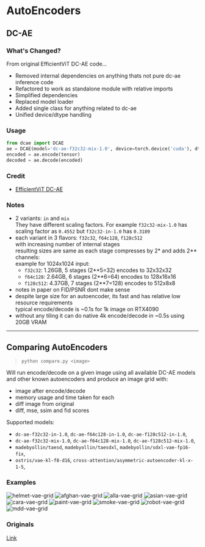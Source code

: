# AutoEncoders

## DC-AE

### What's Changed?

From original EfficientViT DC-AE code...

- Removed internal dependencies on anything thats not pure dc-ae inference code  
- Refactored to work as standalone module with relative imports  
- Simplified dependencies  
- Replaced model loader  
- Added single class for anything related to dc-ae  
- Unified device/dtype handling  

### Usage

```py
from dcae import DCAE
ae = DCAE(model='dc-ae-f32c32-mix-1.0', device=torch.device('cuda'), dtype=torch.bfloat16, cache_dir='~/.cache/huggingface')
encoded = ae.encode(tensor)
decoded = ae.decode(encoded)
```

### Credit

- [EfficientViT DC-AE](https://github.com/mit-han-lab/efficientvit)

### Notes

- 2 variants: `in` and `mix`  
  They have different scaling factors.
  For example `f32c32-mix-1.0` has scaling factor as `0.4552` but `f32c32-in-1.0` has `0.3189`
- each variant in 3 flavors: `f32c32`, `f64c128`, `f128c512`  
  with increasing number of internal stages  
  resulting sizes are same as each stage compresses by 2* and adds 2** channels:  
  example for 1024x1024 input:  
  - `f32c32`:   1.26GB, 5 stages (2**5=32)  encodes to 32x32x32
  - `f64c128`:  2.64GB, 6 stages (2**6=64)  encodes to 128x16x16  
  - `f128c512`: 4.37GB, 7 stages (2**7=128) encodes to 512x8x8  
- notes in paper on FID/PSNR dont make sense  
- despite large size for an autoencoder, its fast and has relative low resource requirements  
  typical encode/decode is ~0.1s for 1k image on RTX4090  
- without any tiling it can do native 4k encode/decode in ~0.5s using 20GB VRAM  

-----------

## Comparing AutoEncoders

> `python compare.py <image>`

Will run encode/decode on a given image using all available DC-AE models and other known autoencoders and produce an image grid with:

- image after encode/decode
- memory usage and time taken for each
- diff image from original
- diff, mse, ssim and fid scores

Supported models:

- `dc-ae-f32c32-in-1.0`, `dc-ae-f64c128-in-1.0`, `dc-ae-f128c512-in-1.0`,
- `dc-ae-f32c32-mix-1.0`, `dc-ae-f64c128-mix-1.0`, `dc-ae-f128c512-mix-1.0`,
- `madebyollin/taesd`, `madebyollin/taesdxl`, `madebyollin/sdxl-vae-fp16-fix`,
- `ostris/vae-kl-f8-d16`, `cross-attention/asymmetric-autoencoder-kl-x-1-5`,

### Examples

![helmet-vae-grid](https://github.com/user-attachments/assets/ce9a247f-f4b4-4f23-bb13-cb89d091f92f)
![afghan-vae-grid](https://github.com/user-attachments/assets/de8d4376-6c6f-42d8-9143-db2dc92986f0)
![alla-vae-grid](https://github.com/user-attachments/assets/b054f4f0-19d3-419a-bac4-e57c9a575bf3)
![asian-vae-grid](https://github.com/user-attachments/assets/be2479e4-6991-4bff-a591-789371f103bf)
![cara-vae-grid](https://github.com/user-attachments/assets/5972005f-8682-4991-b593-ad022d920464)
![paint-vae-grid](https://github.com/user-attachments/assets/256ccc2a-cb67-40b5-87ee-449a8cf0754a)
![smoke-vae-grid](https://github.com/user-attachments/assets/486455a7-b4bb-42f3-979d-99688ab2840c)
![robot-vae-grid](https://github.com/user-attachments/assets/79778e82-2513-4c36-b213-2936552b5ad0)
![mdd-vae-grid](https://github.com/user-attachments/assets/6c226a6d-d67c-4896-84a2-018177c9a9e8)

### Originals

[Link](https://github.com/vladmandic/dcae/issues/1)
